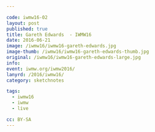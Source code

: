 ```yaml
---

code: iwmw16-02
layout: post
published: true
title: Gareth Edwards  - IWMW16
date: 2016-06-21
image: /iwmw16/iwmw16-gareth-edwards.jpg
image-thumb: /iwmw16/iwmw16-gareth-edwards-thumb.jpg
original: /iwmw16/iwmw16-gareth-edwards-large.jpg
info:
event: iwmw.org/iwmw2016/
lanyrd: /2016/iwmw16/
category: sketchnotes

tags:
  - iwmw16
  - iwmw
  - live

cc: BY-SA
---
```


